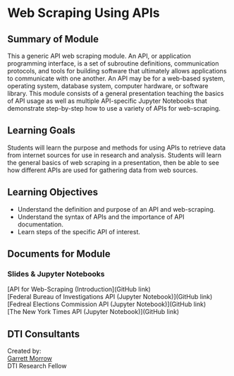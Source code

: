# Web Scraping Using APIs
## Summary of Module
This a generic API web scraping module. An API, or application programming interface, is a set of subroutine definitions, communication protocols, and tools for building software that ultimately allows applications to communicate with one another. An API may be for a web-based system, operating system, database system, computer hardware, or software library. This module consists of a general presentation teaching the basics of API usage as well as multiple API-specific Jupyter Notebooks that demonstrate step-by-step how to use a variety of APIs for web-scraping.

## Learning Goals
Students will learn the purpose and methods for using APIs to retrieve data from internet sources for use in research and analysis. Students will learn the general basics of web scraping in a presentation, then be able to see how different APIs are used for gathering data from web sources.
## Learning Objectives
- Understand the definition and purpose of an API and web-scraping.
- Understand the syntax of APIs and the importance of API documentation.
- Learn steps of the specific API of interest.

## Documents for Module
### Slides & Jupyter Notebooks
[API for Web-Scraping (Introduction](GitHub link)<br>
[Federal Bureau of Investigations API (Jupyter Notebook)](GitHub link)<br>
[Fedreal Elections Commission API (Jupyter Notebook)](GitHub link)<br>
[The New York Times API (Jupyter Notebook)](GitHub link)<br>

## DTI Consultants
Created by:<br>
[Garrett Morrow](morrow.g@husky.neu.edu)<br>
DTI Research Fellow